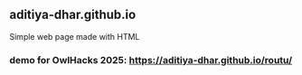## aditiya-dhar.github.io
Simple web page made with HTML

### demo for OwlHacks 2025: https://aditiya-dhar.github.io/routu/
